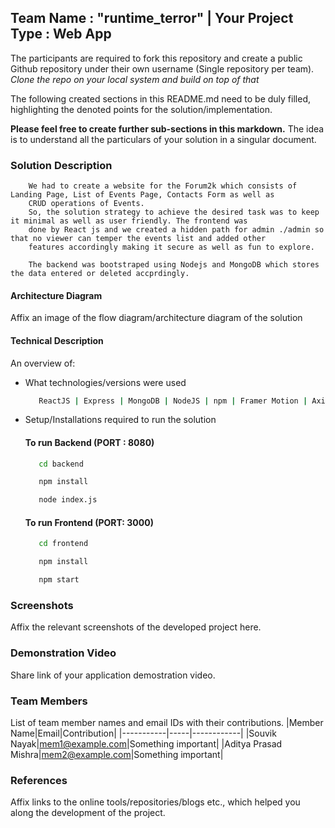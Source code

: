 ## Team Name : "runtime_terror" | Your Project Type : Web App

The participants are required to fork this repository and create a public Github repository under their own username (Single repository per team). *Clone the repo on your local system and build on top of that*

The following created sections in this README.md need to be duly filled, highlighting the denoted points for the solution/implementation. 

**Please feel free to create further sub-sections in this markdown.** The idea is to understand all the particulars of your solution in a singular document.

### Solution Description

```
    We had to create a website for the Forum2k which consists of Landing Page, List of Events Page, Contacts Form as well as
    CRUD operations of Events. 
    So, the solution strategy to achieve the desired task was to keep it minimal as well as user friendly. The frontend was 
    done by React js and we created a hidden path for admin ./admin so that no viewer can temper the events list and added other 
    features accordingly making it secure as well as fun to explore.
    
    The backend was bootstraped using Nodejs and MongoDB which stores the data entered or deleted accprdingly.
```

#### Architecture Diagram

Affix an image of the flow diagram/architecture diagram of the solution

#### Technical Description

An overview of:
* What technologies/versions were used

  ```sh
     ReactJS | Express | MongoDB | NodeJS | npm | Framer Motion | Axios | Gasp | Styled Elements
  ```

* Setup/Installations required to run the solution

  #### To run Backend (PORT : 8080)
   ```sh
      cd backend
   ```
   ```sh
      npm install
  ```
   ```sh
      node index.js
  ```
  #### To run Frontend (PORT: 3000)
   ```sh
      cd frontend
   ```
   ```sh
      npm install
   ```
   ```sh
      npm start
   ```

### Screenshots
Affix the relevant screenshots of the developed project here.

### Demonstration Video 
Share link of your application demostration video. 

### Team Members
List of team member names and email IDs with their contributions.
|Member Name|Email|Contribution|
|-----------|-----|------------|
|Souvik Nayak|mem1@example.com|Something important|
|Aditya Prasad Mishra|mem2@example.com|Something important|

### References
Affix links to the online tools/repositories/blogs etc., which helped you along the development of the project.
